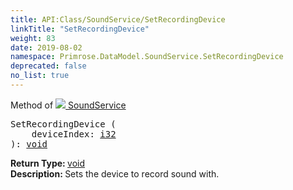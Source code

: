 ```yaml
---
title: API:Class/SoundService/SetRecordingDevice
linkTitle: "SetRecordingDevice"
weight: 83
date: 2019-08-02
namespace: Primrose.DataModel.SoundService.SetRecordingDevice
deprecated: false
no_list: true
---
```

Method of <a href="/docs/api-reference/Class/SoundService"><img src="/icons/silk/soundscape.png"/>&nbsp;SoundService</a>
<pre class="method-declaration">
SetRecordingDevice (
    deviceIndex: <a class="type" href="/docs/api-reference/System/Primitives#int32">i32</a>
): <a class="type" href="/docs/api-reference/System/void">void</a></pre>
<b>Return Type: </b>
<a class="type" href="/docs/api-reference/System/void">void</a>
<br/>
<b>Description: </b>
Sets the device to record sound with.

